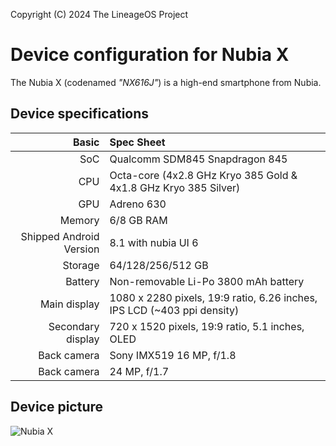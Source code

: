 Copyright (C) 2024 The LineageOS Project

Device configuration for Nubia X
=============================================

The Nubia X (codenamed _"NX616J"_) is a high-end smartphone from Nubia.

## Device specifications

Basic   | Spec Sheet
-------:|:-------------------------
SoC     | Qualcomm SDM845 Snapdragon 845
CPU     | Octa-core (4x2.8 GHz Kryo 385 Gold & 4x1.8 GHz Kryo 385 Silver)
GPU     | Adreno 630
Memory  | 6/8 GB RAM
Shipped Android Version | 8.1 with nubia UI 6
Storage | 64/128/256/512 GB
Battery | Non-removable Li-Po 3800 mAh battery
Main display | 1080 x 2280 pixels, 19:9 ratio, 6.26 inches, IPS LCD (~403 ppi density)
Secondary display | 720 x 1520 pixels, 19:9 ratio, 5.1 inches, OLED
Back camera | Sony IMX519 16 MP, f/1.8
Back camera | 24 MP, f/1.7

## Device picture

![Nubia X](https://ui.nubia.cn/upload/image/2.jpg "Nubia X")
